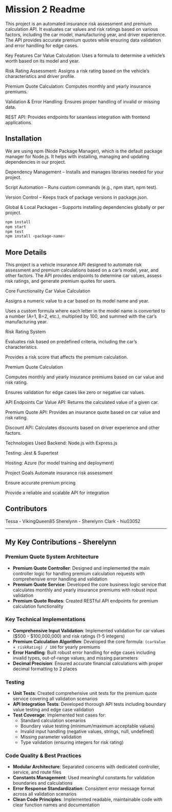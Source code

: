 # Mission 2 Readme

This project is an automated insurance risk assessment and premium calculation API. It evaluates car values and risk ratings based on various factors, including the car model, manufacturing year, and driver experience. The API provides accurate premium quotes while ensuring data validation and error handling for edge cases.

Key Features
Car Value Calculation: Uses a formula to determine a vehicle’s worth based on its model and year.

Risk Rating Assessment: Assigns a risk rating based on the vehicle’s characteristics and driver profile.

Premium Quote Calculation: Computes monthly and yearly insurance premiums.

Validation & Error Handling: Ensures proper handling of invalid or missing data.

REST API: Provides endpoints for seamless integration with frontend applications.

## Installation

We are using npm (Node Package Manager), which is the default package manager for Node.js. It helps with installing, managing and updating dependencies in our project.

Dependency Management – Installs and manages libraries needed for your project.

Script Automation – Runs custom commands (e.g., npm start, npm test).

Version Control – Keeps track of package versions in package.json.

Global & Local Packages – Supports installing dependencies globally or per project.

```bash
npm install
npm start
npm test
npm install <package-name>
```

## More Details

This project is a vehicle insurance API designed to automate risk assessment and premium calculations based on a car’s model, year, and other factors. The API provides endpoints to determine car values, assess risk ratings, and generate premium quotes for users.

Core Functionality
Car Value Calculation

Assigns a numeric value to a car based on its model name and year.

Uses a custom formula where each letter in the model name is converted to a number (A=1, B=2, etc.), multiplied by 100, and summed with the car’s manufacturing year.

Risk Rating System

Evaluates risk based on predefined criteria, including the car’s characteristics.

Provides a risk score that affects the premium calculation.

Premium Quote Calculation

Computes monthly and yearly insurance premiums based on car value and risk rating.

Ensures validation for edge cases like zero or negative car values.

API Endpoints
Car Value API: Returns the calculated value of a given car.

Premium Quote API: Provides an insurance quote based on car value and risk rating.

Discount API: Calculates discounts based on driver experience and other factors.

Technologies Used
Backend: Node.js with Express.js

Testing: Jest & Supertest

Hosting: Azure (for model training and deployment)

Project Goals
Automate insurance risk assessment

Ensure accurate premium pricing

Provide a reliable and scalable API for integration

## Contributors

Tessa - VikingQueen85
Sherelynn - Sherelynn
Clark - hiu03052

---

## My Key Contributions - Sherelynn

### Premium Quote System Architecture

- **Premium Quote Controller**: Designed and implemented the main controller logic for handling premium calculation requests with comprehensive error handling and validation
- **Premium Quote Service**: Developed the core business logic service that calculates monthly and yearly insurance premiums with robust input validation
- **Premium Quote Routes**: Created RESTful API endpoints for premium calculation functionality

### Key Technical Implementations

- **Comprehensive Input Validation**: Implemented validation for car values ($500 - $100,000,000) and risk ratings (1-5 integers)
- **Premium Calculation Algorithm**: Developed the core formula: `(carValue × riskRating) / 100` for yearly premiums
- **Error Handling**: Built robust error handling for edge cases including invalid types, out-of-range values, and missing parameters
- **Decimal Precision**: Ensured accurate financial calculations with proper decimal formatting to 2 places

### Testing

- **Unit Tests**: Created comprehensive unit tests for the premium quote service covering all validation scenarios
- **API Integration Tests**: Developed thorough API tests including boundary value testing and edge case validation
- **Test Coverage**: Implemented test cases for:
  - Standard calculation scenarios
  - Boundary value testing (minimum/maximum acceptable values)
  - Invalid input handling (negative values, strings, null, undefined)
  - Missing parameter validation
  - Type validation (ensuring integers for risk rating)

### Code Quality & Best Practices

- **Modular Architecture**: Separated concerns with dedicated controller, service, and route files
- **Constants Management**: Used meaningful constants for validation boundaries and calculations
- **Error Response Standardization**: Consistent error message format across all validation scenarios
- **Clean Code Principles**: Implemented readable, maintainable code with clear function names and documentation
